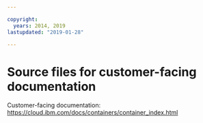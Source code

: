 ```yaml
---

copyright:
  years: 2014, 2019
lastupdated: "2019-01-28"

---
```



# Source files for customer-facing documentation

Customer-facing documentation: https://cloud.ibm.com/docs/containers/container_index.html


